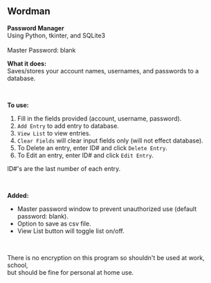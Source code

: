 ## Wordman
**Password Manager**  
Using Python, tkinter, and SQLite3  
<br>
Master Password: blank

**What it does:**  
Saves/stores your account names, usernames, and passwords to a database.  

<br>

**To use:**  
1. Fill in the fields provided (account, username, password).  
2. `Add Entry` to add entry to database.  
3. `View List` to view entries.  
4. `Clear Fields` will clear input fields only (will not effect database).  
5. To Delete an entry, enter ID# and click `Delete Entry`.  
6. To Edit an entry, enter ID# and click `Edit Entry`.  

ID#'s are the last number of each entry.  

<br>  

**Added:**  
- Master password window to prevent unauthorized use  (default password: blank).  
- Option to save as csv file.
- View List button will toggle list on/off.

<br>


There is no encryption on this program so shouldn't be used at work, school,   
but should be fine for personal at home use.  

